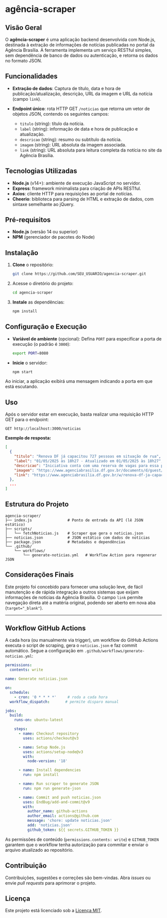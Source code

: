 # agência-scraper

## Visão Geral

O **agência-scraper** é uma aplicação backend desenvolvida com Node.js, destinada à extração de informações de notícias publicadas no portal da Agência Brasília. A ferramenta implementa um serviço RESTful simples, sem dependência de banco de dados ou autenticação, e retorna os dados no formato JSON.

## Funcionalidades

* **Extração de dados**: Captura de título, data e hora de publicação/atualização, descrição, URL da imagem e URL da notícia (campo `link`).
* **Endpoint único**: rota HTTP GET `/noticias` que retorna um vetor de objetos JSON, contendo os seguintes campos:

  * `titulo` (string): título da notícia.
  * `label` (string): informação de data e hora de publicação e atualização.
  * `descricao` (string): resumo ou subtítulo da notícia.
  * `imagem` (string): URL absoluta da imagem associada.
  * `link` (string): URL absoluta para leitura completa da notícia no site da Agência Brasília.

## Tecnologias Utilizadas

* **Node.js** (v14+): ambiente de execução JavaScript no servidor.
* **Express**: framework minimalista para criação de APIs RESTful.
* **Axios**: cliente HTTP para requisições ao portal de notícias.
* **Cheerio**: biblioteca para parsing de HTML e extração de dados, com sintaxe semelhante ao jQuery.

## Pré-requisitos

* **Node.js** (versão 14 ou superior)
* **NPM** (gerenciador de pacotes do Node)

## Instalação

1. **Clone** o repositório:

   ```bash
   git clone https://github.com/SEU_USUARIO/agencia-scraper.git
   ```
2. Acesse o diretório do projeto:

   ```bash
   cd agencia-scraper
   ```
3. **Instale** as dependências:

   ```bash
   npm install
   ```

## Configuração e Execução

* **Variável de ambiente** (opcional): Defina `PORT` para especificar a porta de execução (o padrão é `3000`):

  ```bash
  export PORT=8080
  ```
* **Inicie** o servidor:

  ```bash
  npm start
  ```

Ao iniciar, a aplicação exibirá uma mensagem indicando a porta em que está escutando.

## Uso

Após o servidor estar em execução, basta realizar uma requisição HTTP GET para o endpoint:

```
GET http://localhost:3000/noticias
```

**Exemplo de resposta:**

```json
[
  {
    "titulo": "Renova DF já capacitou 727 pessoas em situação de rua",
    "label": "01/05/2025 às 18h27 - Atualizado em 01/05/2025 às 18h27",
    "descricao": "Iniciativa conta com uma reserva de vagas para essa população; Censo Distrital da População em Situação de Rua mostra impacto de políticas deste GDF para esse público",
    "imagem": "https://www.agenciabrasilia.df.gov.br/documents/d/guest/whatsapp-image-2025-05-01-at-15-47-02-jpeg?imageThumbnail=4",
    "link": "https://www.agenciabrasilia.df.gov.br/w/renova-df-ja-capacitou-727-pessoas-em-situacao-de-rua?redirect=%2Fnoticias"
  },
  ...
]
```

## Estrutura do Projeto

```
agencia-scraper/
├── index.js                # Ponto de entrada da API (lê JSON estático)
├── scripts/
│   └── fetchNoticias.js    # Scraper que gera o noticias.json
├── noticias.json           # JSON estático com dados de notícias
├── package.json            # Metadados e dependências
└── .github/
    └── workflows/
        └── generate-noticias.yml   # Workflow Action para regenerar JSON
```

## Considerações Finais

Este projeto foi concebido para fornecer uma solução leve, de fácil manutenção e de rápida integração a outros sistemas que exijam informações de notícias da Agência Brasília. O campo `link` permite navegação direta até a matéria original, podendo ser aberto em nova aba (`target="_blank"`).

---

## Workflow GitHub Actions

A cada hora (ou manualmente via trigger), um workflow do GitHub Actions executa o script de scraping, gera o `noticias.json` e faz commit automático. Segue a configuração em `.github/workflows/generate-noticias.yml`:

```yaml
permissions:
  contents: write

name: Generate noticias.json

on:
  schedule:
    - cron: '0 * * * *'     # roda a cada hora
  workflow_dispatch:       # permite disparo manual

jobs:
  build:
    runs-on: ubuntu-latest

    steps:
      - name: Checkout repository
        uses: actions/checkout@v3

      - name: Setup Node.js
        uses: actions/setup-node@v3
        with:
          node-version: '18'

      - name: Install dependencies
        run: npm install

      - name: Run scraper to generate JSON
        run: npm run generate-json

      - name: Commit and push noticias.json
        uses: EndBug/add-and-commit@v9
        with:
          author_name: github-actions
          author_email: actions@github.com
          message: 'chore: update noticias.json'
          add: 'noticias.json'
          github_token: ${{ secrets.GITHUB_TOKEN }}
```

As permissões de conteúdo (`permissions.contents: write`) e `GITHUB_TOKEN` garantem que o workflow tenha autorização para commitar e enviar o arquivo atualizado ao repositório.

## Contribuição

Contribuições, sugestões e correções são bem-vindas. Abra *issues* ou envie *pull requests* para aprimorar o projeto.

## Licença

Este projeto está licenciado sob a [Licença MIT](LICENSE).
